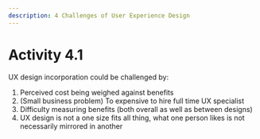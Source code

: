 ```yaml
---
description: 4 Challenges of User Experience Design
---
```


# Activity 4.1

UX design incorporation could be challenged by:

1.  Perceived cost being weighed against benefits
2.  \(Small business problem\) To expensive to hire full time UX specialist
3.  Difficulty measuring benefits \(both overall as well as between designs\)
4. UX design is not a one size fits all thing, what one person likes is not necessarily mirrored in another

